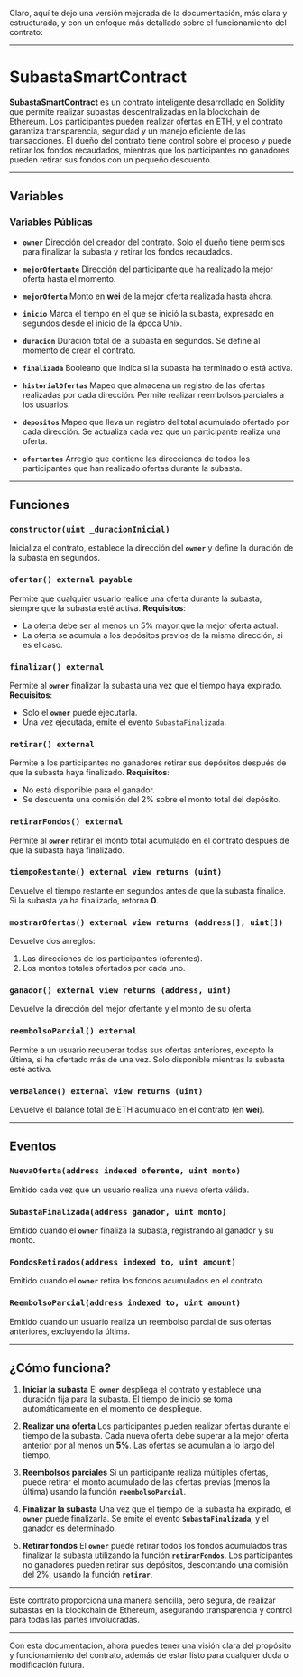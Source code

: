 Claro, aquí te dejo una versión mejorada de la documentación, más clara y estructurada, y con un enfoque más detallado sobre el funcionamiento del contrato:

---

# SubastaSmartContract

**SubastaSmartContract** es un contrato inteligente desarrollado en Solidity que permite realizar subastas descentralizadas en la blockchain de Ethereum. Los participantes pueden realizar ofertas en ETH, y el contrato garantiza transparencia, seguridad y un manejo eficiente de las transacciones. El dueño del contrato tiene control sobre el proceso y puede retirar los fondos recaudados, mientras que los participantes no ganadores pueden retirar sus fondos con un pequeño descuento.

---

## Variables

### Variables Públicas

* **`owner`**
  Dirección del creador del contrato. Solo el dueño tiene permisos para finalizar la subasta y retirar los fondos recaudados.

* **`mejorOfertante`**
  Dirección del participante que ha realizado la mejor oferta hasta el momento.

* **`mejorOferta`**
  Monto en **wei** de la mejor oferta realizada hasta ahora.

* **`inicio`**
  Marca el tiempo en el que se inició la subasta, expresado en segundos desde el inicio de la época Unix.

* **`duracion`**
  Duración total de la subasta en segundos. Se define al momento de crear el contrato.

* **`finalizada`**
  Booleano que indica si la subasta ha terminado o está activa.

* **`historialOfertas`**
  Mapeo que almacena un registro de las ofertas realizadas por cada dirección. Permite realizar reembolsos parciales a los usuarios.

* **`depositos`**
  Mapeo que lleva un registro del total acumulado ofertado por cada dirección. Se actualiza cada vez que un participante realiza una oferta.

* **`ofertantes`**
  Arreglo que contiene las direcciones de todos los participantes que han realizado ofertas durante la subasta.

---

## Funciones

### `constructor(uint _duracionInicial)`

Inicializa el contrato, establece la dirección del **`owner`** y define la duración de la subasta en segundos.

### `ofertar() external payable`

Permite que cualquier usuario realice una oferta durante la subasta, siempre que la subasta esté activa.
**Requisitos**:

* La oferta debe ser al menos un 5% mayor que la mejor oferta actual.
* La oferta se acumula a los depósitos previos de la misma dirección, si es el caso.

### `finalizar() external`

Permite al **`owner`** finalizar la subasta una vez que el tiempo haya expirado.
**Requisitos**:

* Solo el **`owner`** puede ejecutarla.
* Una vez ejecutada, emite el evento `SubastaFinalizada`.

### `retirar() external`

Permite a los participantes no ganadores retirar sus depósitos después de que la subasta haya finalizado.
**Requisitos**:

* No está disponible para el ganador.
* Se descuenta una comisión del 2% sobre el monto total del depósito.

### `retirarFondos() external`

Permite al **`owner`** retirar el monto total acumulado en el contrato después de que la subasta haya finalizado.

### `tiempoRestante() external view returns (uint)`

Devuelve el tiempo restante en segundos antes de que la subasta finalice.
Si la subasta ya ha finalizado, retorna **0**.

### `mostrarOfertas() external view returns (address[], uint[])`

Devuelve dos arreglos:

1. Las direcciones de los participantes (oferentes).
2. Los montos totales ofertados por cada uno.

### `ganador() external view returns (address, uint)`

Devuelve la dirección del mejor ofertante y el monto de su oferta.

### `reembolsoParcial() external`

Permite a un usuario recuperar todas sus ofertas anteriores, excepto la última, si ha ofertado más de una vez.
Solo disponible mientras la subasta esté activa.

### `verBalance() external view returns (uint)`

Devuelve el balance total de ETH acumulado en el contrato (en **wei**).

---

## Eventos

### `NuevaOferta(address indexed oferente, uint monto)`

Emitido cada vez que un usuario realiza una nueva oferta válida.

### `SubastaFinalizada(address ganador, uint monto)`

Emitido cuando el **`owner`** finaliza la subasta, registrando al ganador y su monto.

### `FondosRetirados(address indexed to, uint amount)`

Emitido cuando el **`owner`** retira los fondos acumulados en el contrato.

### `ReembolsoParcial(address indexed to, uint amount)`

Emitido cuando un usuario realiza un reembolso parcial de sus ofertas anteriores, excluyendo la última.

---

## ¿Cómo funciona?

1. **Iniciar la subasta**
   El **`owner`** despliega el contrato y establece una duración fija para la subasta. El tiempo de inicio se toma automáticamente en el momento de despliegue.

2. **Realizar una oferta**
   Los participantes pueden realizar ofertas durante el tiempo de la subasta. Cada nueva oferta debe superar a la mejor oferta anterior por al menos un **5%**. Las ofertas se acumulan a lo largo del tiempo.

3. **Reembolsos parciales**
   Si un participante realiza múltiples ofertas, puede retirar el monto acumulado de las ofertas previas (menos la última) usando la función **`reembolsoParcial`**.

4. **Finalizar la subasta**
   Una vez que el tiempo de la subasta ha expirado, el **`owner`** puede finalizarla. Se emite el evento **`SubastaFinalizada`**, y el ganador es determinado.

5. **Retirar fondos**
   El **`owner`** puede retirar todos los fondos acumulados tras finalizar la subasta utilizando la función **`retirarFondos`**.
   Los participantes no ganadores pueden retirar sus depósitos, descontando una comisión del 2%, usando la función **`retirar`**.

---

Este contrato proporciona una manera sencilla, pero segura, de realizar subastas en la blockchain de Ethereum, asegurando transparencia y control para todas las partes involucradas.

---

Con esta documentación, ahora puedes tener una visión clara del propósito y funcionamiento del contrato, además de estar listo para cualquier duda o modificación futura.
